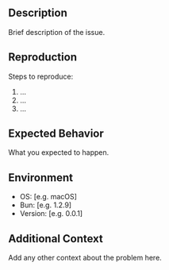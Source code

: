 ## Description

Brief description of the issue.

## Reproduction

Steps to reproduce:
1. ...
2. ...
3. ...

## Expected Behavior

What you expected to happen.

## Environment

- OS: [e.g. macOS]
- Bun: [e.g. 1.2.9]
- Version: [e.g. 0.0.1]

## Additional Context

Add any other context about the problem here. 
